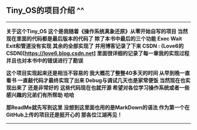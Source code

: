 ## Tiny_OS的项目介绍 ^^

-------
**关于这个Tiny_OS 这个是我随着《操作系统真象还原》从零开始自写的项目 当然现在里面的代码都是最后版本的代码了 除了本书中最后的三个功能 Exec Wait Exit和管道没有实现 其余的全部实现了 并用博客记录了下来 CSDN : (Love6的CSDN)[https://love6.blog.csdn.net] 里面很详细的记录了每一章我的实现过程 并且也对本书中的错误进行了勘误**

**这个项目实现起来还是相当不容易的 我大概花了整整40多天的时间 从早到晚一直看书 一直敲代码才最终实现了出来 Debug与调试几天也是家常便饭 当然现在也实现出来了 还是非常好的**
**这些代码现在也就开源 希望对各位学习操作系统或者一些感兴趣的兄弟们有所帮助 哈哈**

**那ReadMe就先写到这里 没想到这里面也用的是MarkDown的语法 作为第一个在GitHub上传的项目还是挺开心的 那各位江湖再见！**

---
